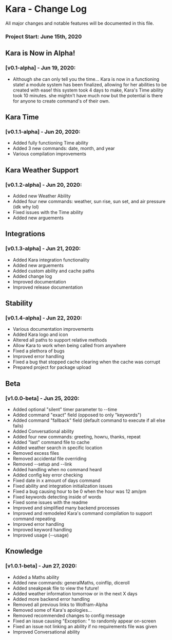 # Kara - Change Log

All major changes and notable features will be documented in this file.

### Project Start: June 15th, 2020


## Kara is Now in Alpha!
### [v0.1-alpha] - Jun 19, 2020:
- Although she can only tell you the time... Kara is now in a functioning
  state! a module system has been finalized, allowing for her abilities to
  be created with ease! this system took 4 days to make, Kara's Time ability
  took 10 minutes. she mightn't have much now but the potential is there for
  anyone to create command's of their own.

## Kara Time
### [v0.1.1-alpha] - Jun 20, 2020:
- Added fully functioning Time ability
- Added 3 new commands: date, month, and year
- Various compilation improvements

## Kara Weather Support
### [v0.1.2-alpha] - Jun 20, 2020:
- Added new Weather Ability
- Added four new commands: weather, sun rise, sun set, and air pressure (idk why lol)
- Fixed issues with the Time ability
- Added new arguements

## Integrations
### [v0.1.3-alpha] - Jun 21, 2020:
- Added Kara integration functionality
- Added new arguements
- Added custom ability and cache paths
- Added change log
- Improved documentation
- Improved release documentation

## Stability
### [v0.1.4-alpha] - Jun 22, 2020:
- Various documentation improvements
- Added Kara logo and icon
- Altered all paths to support relative methods
- Allow Kara to work when being called from anywhere
- Fixed a plethora of bugs
- Improved error handling
- Fixed a bug that stopped cache clearing when the cache was corrupt
- Prepared project for package upload

## Beta
### [v1.0.0-beta] - Jun 25, 2020:
- Added optional "silent" timer parameter to --time
- Added command "exact" field (opposed to only "keywords")
- Added command "fallback" field (default command to execute if all else fails)
- Added Conversational ability
- Added four new commands: greeting, howru, thanks, repeat
- Added "last" command file to cache
- Added weather search in specific location
- Removed excess files
- Removed accidental file overriding
- Removed --setup and --link
- Added handling when no command heard
- Added config key error checking
- Fixed date in x amount of days command
- Fixed ability and integration initialization issues
- Fixed a bug causing hour to be 0 when the hour was 12 am/pm
- Fixed keywords detecting inside of words
- Fixed some issues with the readme
- Improved and simplified many backend processes
- Improved and remodeled Kara's command compilation to support command repeating
- Improved error handling
- Improved keyword handling
- Improved usage (--usage)

## Knowledge
### [v1.0.1-beta] - Jun 27, 2020:
- Added a Maths ability
- Added new commands: generalMaths, coinflip, diceroll
- Added sneakpeak file to view the future!
- Added weather information tomorrow or in the next X days
- Added more backend error handling
- Removed all previous links to Wolfram-Alpha
- Removed some of Kara's apologies...
- Removed recommended changes to config message 
- Fixed an issue causing "Exception: " to randomly appear on-screen
- Fixed an issue not linking an ability if no requirements file was given
- Improved Conversational ability
